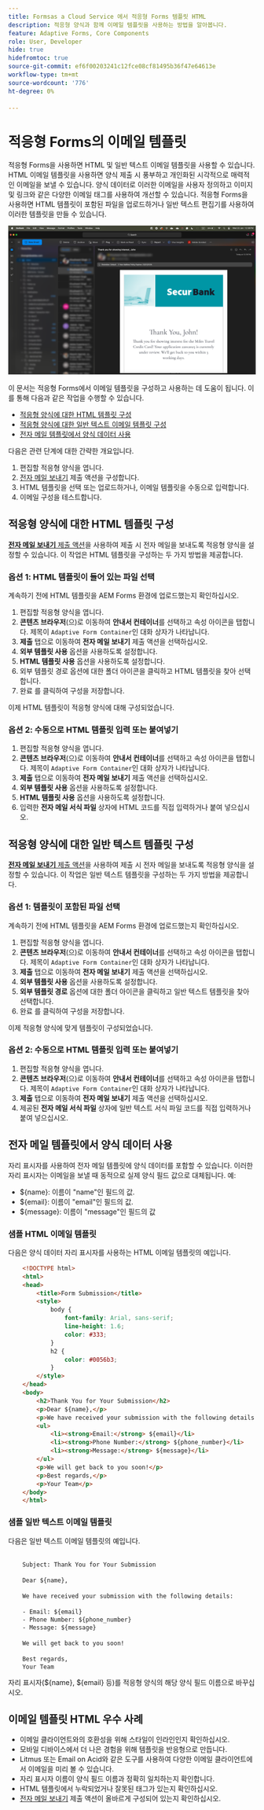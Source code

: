 ```yaml
---
title: Formsas a Cloud Service 에서 적응형 Forms 템플릿 HTML
description: 적응형 양식과 함께 이메일 템플릿을 사용하는 방법을 알아봅니다.
feature: Adaptive Forms, Core Components
role: User, Developer
hide: true
hidefromtoc: true
source-git-commit: ef6f00203241c12fce08cf81495b36f47e64613e
workflow-type: tm+mt
source-wordcount: '776'
ht-degree: 0%

---
```


# 적응형 Forms의 이메일 템플릿

적응형 Forms을 사용하면 HTML 및 일반 텍스트 이메일 템플릿을 사용할 수 있습니다. HTML 이메일 템플릿을 사용하면 양식 제출 시 풍부하고 개인화된 시각적으로 매력적인 이메일을 보낼 수 있습니다. 양식 데이터로 이러한 이메일을 사용자 정의하고 이미지 및 링크와 같은 다양한 이메일 태그를 사용하여 개선할 수 있습니다. 적응형 Forms을 사용하면 HTML 템플릿이 포함된 파일을 업로드하거나 일반 텍스트 편집기를 사용하여 이러한 템플릿을 만들 수 있습니다.

![HTML 전자 메일 템플릿](/help/forms/assets/html-email.png)

이 문서는 적응형 Forms에서 이메일 템플릿을 구성하고 사용하는 데 도움이 됩니다. 이를 통해 다음과 같은 작업을 수행할 수 있습니다.

* [적응형 양식에 대한 HTML 템플릿 구성](#configure-an-html-template-for-an-adaptive-form)
* [적응형 양식에 대한 일반 텍스트 이메일 템플릿 구성](#configure-a-plain-text-template-for-an-adaptive-form)
* [전자 메일 템플릿에서 양식 데이터 사용](#use-form-data-in-your-email-templates)


다음은 관련 단계에 대한 간략한 개요입니다.

1. 편집할 적응형 양식을 엽니다.
1. [전자 메일 보내기](/help/forms/configure-submit-action-send-email.md) 제출 액션을 구성합니다.
1. HTML 템플릿을 선택 또는 업로드하거나, 이메일 템플릿을 수동으로 입력합니다.
1. 이메일 구성을 테스트합니다.

## 적응형 양식에 대한 HTML 템플릿 구성

[**전자 메일 보내기** 제출 액션](/help/forms/configure-submit-action-send-email.md)을 사용하여 제출 시 전자 메일을 보내도록 적응형 양식을 설정할 수 있습니다. 이 작업은 HTML 템플릿을 구성하는 두 가지 방법을 제공합니다.

### 옵션 1: HTML 템플릿이 들어 있는 파일 선택

계속하기 전에 HTML 템플릿을 AEM Forms 환경에 업로드했는지 확인하십시오.

1. 편집할 적응형 양식을 엽니다.
1. **콘텐츠 브라우저**(으)로 이동하여 **안내서 컨테이너**&#x200B;를 선택하고 속성 아이콘을 탭합니다. 제목이 `Adaptive Form Container`인 대화 상자가 나타납니다.
1. **제출** 탭으로 이동하여 **전자 메일 보내기** 제출 액션을 선택하십시오.
1. **외부 템플릿 사용** 옵션을 사용하도록 설정합니다.
1. **HTML 템플릿 사용** 옵션을 사용하도록 설정합니다.
1. 외부 템플릿 경로 옵션에 대한 폴더 아이콘을 클릭하고 HTML 템플릿을 찾아 선택합니다.
1. 완료 를 클릭하여 구성을 저장합니다.

이제 HTML 템플릿이 적응형 양식에 대해 구성되었습니다.

### 옵션 2: 수동으로 HTML 템플릿 입력 또는 붙여넣기

1. 편집할 적응형 양식을 엽니다.
1. **콘텐츠 브라우저**(으)로 이동하여 **안내서 컨테이너**&#x200B;를 선택하고 속성 아이콘을 탭합니다. 제목이 `Adaptive Form Container`인 대화 상자가 나타납니다.
1. **제출** 탭으로 이동하여 **전자 메일 보내기** 제출 액션을 선택하십시오.
1. **외부 템플릿 사용** 옵션을 사용하도록 설정합니다.
1. **HTML 템플릿 사용** 옵션을 사용하도록 설정합니다.
1. 입력한 **전자 메일 서식 파일** 상자에 HTML 코드를 직접 입력하거나 붙여 넣으십시오.


## 적응형 양식에 대한 일반 텍스트 템플릿 구성

[**전자 메일 보내기** 제출 액션](/help/forms/configure-submit-action-send-email.md)을 사용하여 제출 시 전자 메일을 보내도록 적응형 양식을 설정할 수 있습니다. 이 작업은 일반 텍스트 템플릿을 구성하는 두 가지 방법을 제공합니다.

### 옵션 1: 템플릿이 포함된 파일 선택

계속하기 전에 HTML 템플릿을 AEM Forms 환경에 업로드했는지 확인하십시오.

1. 편집할 적응형 양식을 엽니다.
1. **콘텐츠 브라우저**(으)로 이동하여 **안내서 컨테이너**&#x200B;를 선택하고 속성 아이콘을 탭합니다. 제목이 `Adaptive Form Container`인 대화 상자가 나타납니다.
1. **제출** 탭으로 이동하여 **전자 메일 보내기** 제출 액션을 선택하십시오.
1. **외부 템플릿 사용** 옵션을 사용하도록 설정합니다.
1. **외부 템플릿 경로** 옵션에 대한 폴더 아이콘을 클릭하고 일반 텍스트 템플릿을 찾아 선택합니다.
1. 완료 를 클릭하여 구성을 저장합니다.

이제 적응형 양식에 맞게 템플릿이 구성되었습니다.

### 옵션 2: 수동으로 HTML 템플릿 입력 또는 붙여넣기

1. 편집할 적응형 양식을 엽니다.
1. **콘텐츠 브라우저**(으)로 이동하여 **안내서 컨테이너**&#x200B;를 선택하고 속성 아이콘을 탭합니다. 제목이 `Adaptive Form Container`인 대화 상자가 나타납니다.
1. **제출** 탭으로 이동하여 **전자 메일 보내기** 제출 액션을 선택하십시오.
1. 제공된 **전자 메일 서식 파일** 상자에 일반 텍스트 서식 파일 코드를 직접 입력하거나 붙여 넣으십시오.

## 전자 메일 템플릿에서 양식 데이터 사용

자리 표시자를 사용하여 전자 메일 템플릿에 양식 데이터를 포함할 수 있습니다. 이러한 자리 표시자는 이메일을 보낼 때 동적으로 실제 양식 필드 값으로 대체됩니다. 예:

* ${name}: 이름이 &quot;name&quot;인 필드의 값.
* ${email}: 이름이 &quot;email&quot;인 필드의 값.
* ${message}: 이름이 &quot;message&quot;인 필드의 값

### 샘플 HTML 이메일 템플릿

다음은 양식 데이터 자리 표시자를 사용하는 HTML 이메일 템플릿의 예입니다.

```HTML
    <!DOCTYPE html>
    <html>
    <head>
        <title>Form Submission</title>
        <style>
            body {
                font-family: Arial, sans-serif;
                line-height: 1.6;
                color: #333;
            }
            h2 {
                color: #0056b3;
            }
        </style>
    </head>
    <body>
        <h2>Thank You for Your Submission</h2>
        <p>Dear ${name},</p>
        <p>We have received your submission with the following details:</p>
        <ul>
            <li><strong>Email:</strong> ${email}</li>
            <li><strong>Phone Number:</strong> ${phone_number}</li>
            <li><strong>Message:</strong> ${message}</li>
        </ul>
        <p>We will get back to you soon!</p>
        <p>Best regards,</p>
        <p>Your Team</p>
    </body>
    </html>
```

### 샘플 일반 텍스트 이메일 템플릿

다음은 일반 텍스트 이메일 템플릿의 예입니다.

```TXT
    
    Subject: Thank You for Your Submission
    
    Dear ${name},
    
    We have received your submission with the following details:
    
    - Email: ${email}
    - Phone Number: ${phone_number}
    - Message: ${message}
    
    We will get back to you soon!
    
    Best regards,
    Your Team
```

자리 표시자(${name}, ${email} 등)를 적응형 양식의 해당 양식 필드 이름으로 바꾸십시오.

## 이메일 템플릿 HTML 우수 사례

* 이메일 클라이언트와의 호환성을 위해 스타일이 인라인인지 확인하십시오.
* 모바일 디바이스에서 더 나은 경험을 위해 템플릿을 반응형으로 만듭니다.
* Litmus 또는 Email on Acid와 같은 도구를 사용하여 다양한 이메일 클라이언트에서 이메일을 미리 볼 수 있습니다.
* 자리 표시자 이름이 양식 필드 이름과 정확히 일치하는지 확인합니다.
* HTML 템플릿에서 누락되었거나 잘못된 태그가 있는지 확인하십시오.
* [전자 메일 보내기](/help/forms/configure-submit-action-send-email.md) 제출 액션이 올바르게 구성되어 있는지 확인하십시오.
